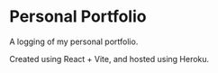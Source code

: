 # Personal Portfolio

A logging of my personal portfolio. 

Created using React + Vite, and hosted using Heroku.
